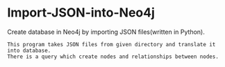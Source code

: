 # Import-JSON-into-Neo4j
Create database in Neo4j by importing JSON files(written in Python).

	This program takes JSON files from given directory and translate it into database.
	There is a query which create nodes and relationships between nodes.
